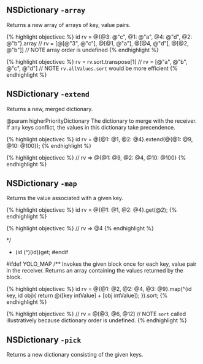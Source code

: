 
## NSDictionary `-array`

Returns a new array of arrays of key, value pairs.

{% highlight objectivec %}
id rv = @{@3: @"c", @1: @"a", @4: @"d", @2: @"b"}.array
// rv = [@[@"3", @"c"], @[@1, @"a"], @[@4, @"d"], @[@2, @"b"]]
// NOTE array order is undefined
{% endhighlight %}

{% highlight objectivec %}
rv = rv.sort.transpose[1]
// rv = [@"a", @"b", @"c", @"d"]
// NOTE `rv.allValues.sort` would be more efficient
{% endhighlight %}

## NSDictionary `-extend`

Returns a new, merged dictionary.

@param higherPriorityDictionary The dictionary to merge with the
receiver. If any keys conflict, the values in this dictionary take precendence.

{% highlight objectivec %}
id rv = @{@1: @1, @2: @4}.extend(@{@1: @9, @10: @100});
{% endhighlight %}

{% highlight objectivec %}
// rv => @{@1: @9, @2: @4, @10: @100}
{% endhighlight %}

## NSDictionary `-map`

Returns the value associated with a given key.

{% highlight objectivec %}
id rv = @{@1: @1, @2: @4}.get(@2);
{% endhighlight %}

{% highlight objectivec %}
// rv => @4
{% endhighlight %}

*/
- (id (^)(id))get;
#endif

#ifdef YOLO_MAP
/**
Invokes the given block once for each key, value pair in the receiver.
Returns an array containing the values returned by the block.

{% highlight objectivec %}
id rv = @{@1: @2, @2: @4, @3: @9}.map(^(id key, id obj){
return @([key intValue] + [obj intValue]);
}).sort;
{% endhighlight %}

{% highlight objectivec %}
// rv = @[@3, @6, @12]
// NOTE `sort` called illustratively because dictionary order is undefined.
{% endhighlight %}

## NSDictionary `-pick`

Returns a new dictionary consisting of the given keys.
